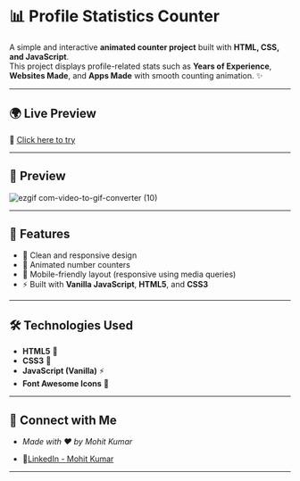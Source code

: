 # 📊 Profile Statistics Counter

A simple and interactive **animated counter project** built with **HTML, CSS, and JavaScript**.  
This project displays profile-related stats such as **Years of Experience**, **Websites Made**, and **Apps Made** with smooth counting animation. ✨

---


## 🌍 Live Preview
🔗 [Click here to try](https://profile-statistics-js.netlify.app/)

---


## 📸 Preview

![ezgif com-video-to-gif-converter (10)](https://github.com/user-attachments/assets/a167bf10-0025-478b-8c72-d1b728ca0058)


---


## 🚀 Features
- 🎨 Clean and responsive design  
- 🔢 Animated number counters  
- 📱 Mobile-friendly layout (responsive using media queries)  
- ⚡ Built with **Vanilla JavaScript**, **HTML5**, and **CSS3**

---

## 🛠️ Technologies Used
- **HTML5** 🧾  
- **CSS3** 🎨  
- **JavaScript (Vanilla)** ⚡  
- **Font Awesome Icons** 🌟  

---

## 🤝 Connect with Me

- *Made with ❤️ by Mohit Kumar*

- 💼[LinkedIn - Mohit Kumar](https://www.linkedin.com/in/mohit-kumar16)

 ---
